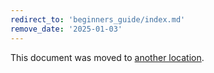 ```yaml
---
redirect_to: 'beginners_guide/index.md'
remove_date: '2025-01-03'
---
```

<!-- markdownlint-disable -->
This document was moved to [another location](beginners_guide/index.md).

<!-- This redirect file can be deleted after <2025-01-03>. -->
<!-- Redirects that point to other docs in the same project expire in three months. -->
<!-- Redirects that point to docs in a different project or site (link is not relative and starts with `https:`) expire in one year. -->
<!-- Before deletion, see: https://docs.gitlab.com/ee/development/documentation/redirects.html -->
